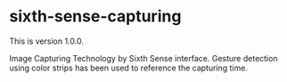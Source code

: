 sixth-sense-capturing
=====================
This is version 1.0.0.

Image Capturing Technology by Sixth Sense interface. Gesture detection using color strips has been used to reference the capturing time.
